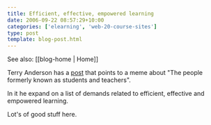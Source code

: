 ```yaml
---
title: Efficient, effective, empowered learning
date: 2006-09-22 08:57:29+10:00
categories: ['elearning', 'web-20-course-sites']
type: post
template: blog-post.html
---
```


See also: [[blog-home | Home]]

Terry Anderson has a [post](http://terrya.edublogs.org/2006/09/21/33/) that points to a meme about "The people formerly known as students and teachers".

In it he expand on a list of demands related to efficient, effective and empowered learning.

Lot's of good stuff here.